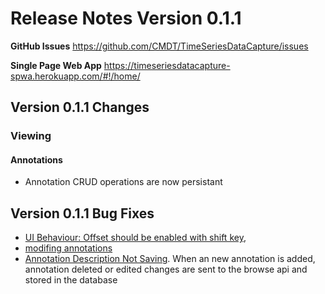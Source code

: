 # Release Notes Version 0.1.1

**GitHub Issues** https://github.com/CMDT/TimeSeriesDataCapture/issues

**Single Page Web App** https://timeseriesdatacapture-spwa.herokuapp.com/#!/home/

## Version 0.1.1 Changes

### Viewing

#### Annotations
- Annotation CRUD operations are now persistant 


## Version 0.1.1 Bug Fixes
- [UI Behaviour: Offset should be enabled with shift key](https://github.com/CMDT/TimeSeriesDataCapture/issues/4), 
- [modifing annotations](https://github.com/CMDT/TimeSeriesDataCapture/issues/7) 
- [Annotation Description Not Saving](https://github.com/CMDT/TimeSeriesDataCapture/issues/34). When an new annotation is added, annotation deleted or edited changes are sent to the browse api and stored in the database



 

